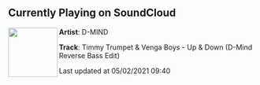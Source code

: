 ## Currently Playing on SoundCloud

[<img align="left" width="100" src="https://i1.sndcdn.com/artworks-DIzUTa6zWDUE8rml-oNXpwQ-t500x500.jpg">](https://soundcloud.com/djdmind/timmy-trumpet-venga-boys-up-down-d-mind-reverse-bass-edit)

**Artist**: D-MIND 

**Track**: Timmy Trumpet & Venga Boys - Up & Down (D-Mind Reverse Bass Edit)

Last updated at 05/02/2021 09:40
